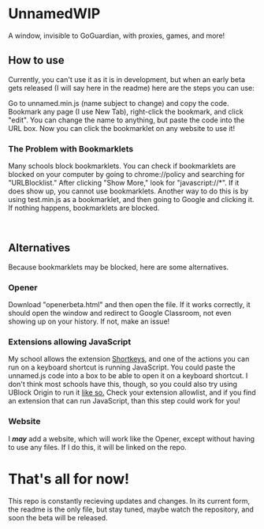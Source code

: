 # UnnamedWIP
A window, invisible to GoGuardian, with proxies, games, and more!

## How to use
Currently, you can't use it as it is in development, but when an early beta gets released (I will say here in the readme) here are the steps you can use:

Go to unnamed.min.js (name subject to change) and copy the code. Bookmark any page (I use New Tab), right-click the bookmark, and click "edit". You can change the name to anything, but paste the code into the URL box. Now you can click the bookmarklet on any website to use it!

### The Problem with Bookmarklets
Many schools block bookmarklets. You can check if bookmarklets are blocked on your computer by going to chrome://policy and searching for "URLBlocklist." After clicking "Show More," look for "javascript://*". If it does show up, you cannot use bookmarklets.
Another way to do this is by using test.min.js as a bookmarklet, and then going to Google and clicking it. If nothing happens, bookmarklets are blocked.


​
## Alternatives
Because bookmarklets may be blocked, here are some alternatives.

### Opener
Download "openerbeta.html" and then open the file. If it works correctly, it should open the window and redirect to Google Classroom, not even showing up on your history. If not, make an issue!

### Extensions allowing JavaScript
My school allows the extension [Shortkeys](https://shortkeys.app), and one of the actions you can run on a keyboard shortcut is running JavaScript. You could paste the unnamed.js code into a box to be able to open it on a keyboard shortcut. I don't think most schools have this, though, so you could also try  using UBlock Origin to run it [like so.](https://github.com/3kh0/ext-remover?tab=readme-ov-file#ublock-run-run-code-on-pages) Check your extension allowlist, and if you find an extension that can run JavaScript, than this step could work for you!

### Website
I <b>*may*</b> add a website, which will work like the Opener, except without having to use any files. If I do this, it will be linked on the repo.

# That's all for now!
This repo is constantly recieving updates and changes. In its current form, the readme is the only file, but stay tuned, maybe watch the repository, and soon the beta will be released.
